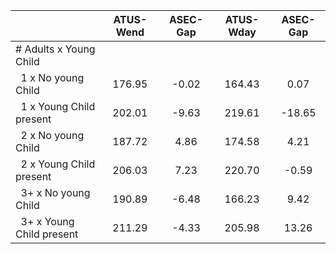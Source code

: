 
|                      |    ATUS-Wend |     ASEC-Gap |    ATUS-Wday |     ASEC-Gap |
| -------------------- | :----------: | :----------: | :----------: | :----------: |
| # Adults x Young Child |              |              |              |              |
| &nbsp;&nbsp;1 x No young Child |       176.95 |        -0.02 |       164.43 |         0.07 |
| &nbsp;&nbsp;1 x Young Child present |       202.01 |        -9.63 |       219.61 |       -18.65 |
| &nbsp;&nbsp;2 x No young Child |       187.72 |         4.86 |       174.58 |         4.21 |
| &nbsp;&nbsp;2 x Young Child present |       206.03 |         7.23 |       220.70 |        -0.59 |
| &nbsp;&nbsp;3+ x No young Child |       190.89 |        -6.48 |       166.23 |         9.42 |
| &nbsp;&nbsp;3+ x Young Child present |       211.29 |        -4.33 |       205.98 |        13.26 |

